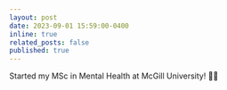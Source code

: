 ```yaml
---
layout: post
date: 2023-09-01 15:59:00-0400
inline: true
related_posts: false
published: true
---
```


Started my MSc in Mental Health at McGill University! 👩‍🎓
